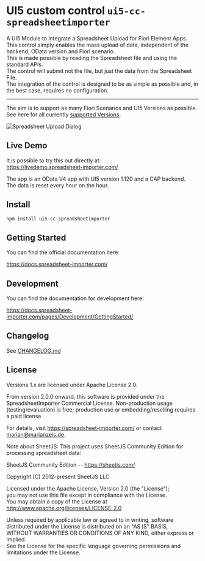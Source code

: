 # UI5 custom control `ui5-cc-spreadsheetimporter`

A UI5 Module to integrate a Spreadsheet Upload for Fiori Element Apps.  
This control simply enables the mass upload of data, independent of the backend, OData version and Fiori scenario.  
This is made possible by reading the Spreadsheet file and using the standard APIs.  
The control will submit not the file, but just the data from the Spreadsheet File.  
The integration of the control is designed to be as simple as possible and, in the best case, requires no configuration.
****
The aim is to support as many Fiori Scenarios and UI5 Versions as possible.  
See here for all currently [supported Versions](https://docs.spreadsheet-importer.com/pages/SupportVersions/).

![Spreadsheet Upload Dialog](/images/SpreadsheetUploadDialog.png "Spreadsheet Upload Dialog")

## Live Demo

It is possible to try this out directly at:  
https://livedemo.spreadsheet-importer.com/

The app is an OData V4 app with UI5 version 1.120 and a CAP backend.  
The data is reset every hour on the hour.

## Install

```bash
npm install ui5-cc-spreadsheetimporter
```

## Getting Started

You can find the official documentation here:

https://docs.spreadsheet-importer.com/

## Development

You can find the documentation for development here:

https://docs.spreadsheet-importer.com/pages/Development/GettingStarted/

## Changelog

See [CHANGELOG.md](CHANGELOG.md)

## License

Versions 1.x are licensed under Apache License 2.0.

From version 2.0.0 onward, this software is provided under the SpreadsheetImporter Commercial License. Non-production usage (testing/evaluation) is free; production use or embedding/reselling requires a paid license.

For details, visit https://spreadsheet-importer.com/ or contact marian@marianzeis.de.

Note about SheetJS:
This project uses SheetJS Community Edition for processing spreadsheet data:

SheetJS Community Edition -- https://sheetjs.com/

Copyright (C) 2012-present SheetJS LLC

Licensed under the Apache License, Version 2.0 (the "License");  
you may not use this file except in compliance with the License.  
You may obtain a copy of the License at  
http://www.apache.org/licenses/LICENSE-2.0  

Unless required by applicable law or agreed to in writing, software  
distributed under the License is distributed on an "AS IS" BASIS,  
WITHOUT WARRANTIES OR CONDITIONS OF ANY KIND, either express or implied.  
See the License for the specific language governing permissions and limitations under the License.